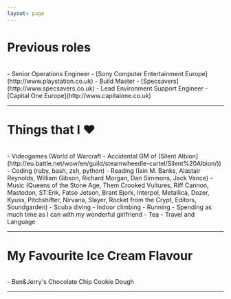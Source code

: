 ```yaml
---
layout: page
---
```



<h1>Previous roles</h1>
<br>
- Senior Operations Engineer - [Sony Computer Entertainment Europe](http://www.playstation.co.uk)
- Build Master - [Specsavers](http://www.specsavers.co.uk)
- Lead Environment Support Engineer - [Capital One Europe](http://www.capitalone.co.uk)
<br>
<hr>

<h1>Things that I ❤</h1>
<br>
- Videogames (World of Warcraft - Accidental GM of [Silent Albion](http://eu.battle.net/wow/en/guild/steamwheedle-cartel/Silent%20Albion/))
- Coding (ruby, bash, zsh, python)
- Reading (Iain M. Banks, Alastair Reynolds, William Gibson, Richard Morgan, Dan Simmons, Jack Vance)
- Music (Queens of the Stone Age, Them Crooked Vultures, Riff Cannon, Mastodon, ST:Erik, Fatso Jetson, Brant Bjork, Interpol, Metallica, Dozer, Kyuss, Pitchshifter, Nirvana, Slayer, Rocket from the Crypt, Editors, Soundgarden)
- Scuba diving
- Indoor climbing
- Running
- Spending as much time as I can with my wonderful girlfriend
- Tea
- Travel and Language
<br>
<hr>

<h1>My Favourite Ice Cream Flavour</h1>
<br>
- Ben&Jerry's Chocolate Chip Cookie Dough
<hr>
